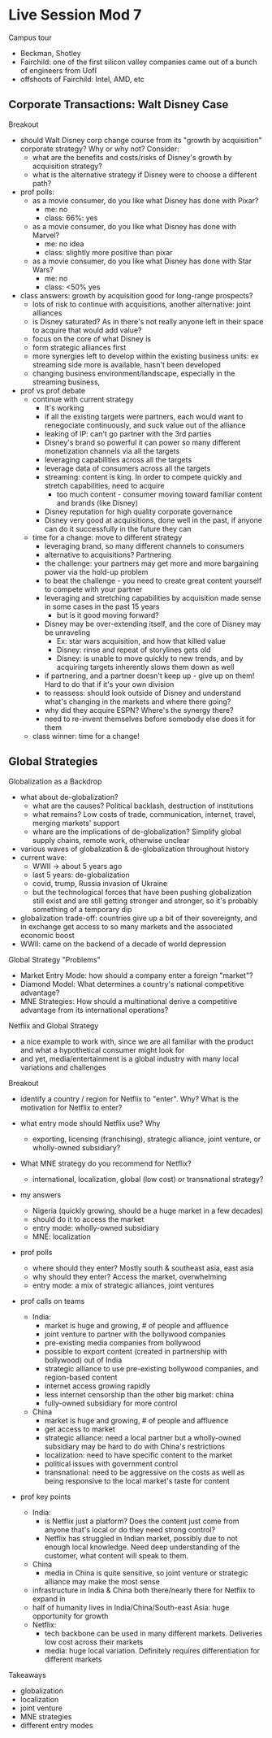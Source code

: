 # Live Session Mod 7

Campus tour

- Beckman, Shotley
- Fairchild: one of the first silicon valley companies came out of a bunch of
  engineers from UofI
- offshoots of Fairchild: Intel, AMD, etc

## Corporate Transactions: Walt Disney Case

Breakout

- should Walt Disney corp change course from its "growth by acquisition"
  corporate strategy? Why or why not? Consider:
  - what are the benefits and costs/risks of Disney's growth by acquisition
    strategy?
  - what is the alternative strategy if Disney were to choose a different path?
- prof polls:
  - as a movie consumer, do you like what Disney has done with Pixar?
    - me: no
    - class: 66%: yes
  - as a movie consumer, do you like what Disney has done with Marvel?
    - me: no idea
    - class: slightly more positive than pixar
  - as a movie consumer, do you like what Disney has done with Star Wars?
    - me: no
    - class: <50% yes
- class answers: growth by acquisition good for long-range prospects?
  - lots of risk to continue with acquisitions, another alternative: joint
    alliances
  - is Disney saturated? As in there's not really anyone left in their space to
    acquire that would add value?
  - focus on the core of what Disney is
  - form strategic alliances first
  - more synergies left to develop within the existing business units: ex
    streaming side more is available, hasn't been developed
  - changing business environment/landscape, especially in the streaming
    business,
- prof vs prof debate
  - continue with current strategy
    - It's working
    - if all the existing targets were partners, each would want to renegociate
      continuously, and suck value out of the alliance
    - leaking of IP: can't go partner with the 3rd parties
    - Disney's brand so powerful it can power so many different monetization
      channels via all the targets
    - leveraging capabilities across all the targets
    - leverage data of consumers across all the targets
    - streaming: content is king. In order to compete quickly and stretch
      capabilities, need to acquire
      - too much content - consumer moving toward familiar content and brands
        (like Disney)
    - Disney reputation for high quality corporate governance
    - Disney very good at acquisitions, done well in the past, if anyone can do
      it successfully in the future they can
  - time for a change: move to different strategy
    - leveraging brand, so many different channels to consumers
    - alternative to acquisitions? Partnering
    - the challenge: your partners may get more and more bargaining power via
      the hold-up problem
    - to beat the challenge - you need to create great content yourself to
      compete with your partner
    - leveraging and stretching capabilities by acquisition made sense in some
      cases in the past 15 years
      - but is it good moving forward?
    - Disney may be over-extending itself, and the core of Disney may be
      unraveling
      - Ex: star wars acquisition, and how that killed value
      - Disney: rinse and repeat of storylines gets old
      - Disney: is unable to move quickly to new trends, and by acquiring
        targets inherently slows them down as well
    - if partnering, and a partner doesn't keep up - give up on them! Hard to do
      that if it's your own division
    - to reassess: should look outside of Disney and understand what's changing
      in the markets and where there going?
    - why did they acquire ESPN? Where's the synergy there?
    - need to re-invent themselves before somebody else does it for them
  - class winner: time for a change!

## Global Strategies

Globalization as a Backdrop

- what about de-globalization?
  - what are the causes? Political backlash, destruction of institutions
  - what remains? Low costs of trade, communication, internet, travel, merging
    markets' support
  - whare are the implications of de-globalization? Simplify global supply
    chains, remote work, otherwise unclear
- various waves of globalization & de-globalization throughout history
- current wave:
  - WWII -> about 5 years ago
  - last 5 years: de-globalization
  - covid, trump, Russia invasion of Ukraine
  - but the technological forces that have been pushing globalization still
    exist and are still getting stronger and stronger, so it's probably
    something of a temporary dip
- globalization trade-off: countries give up a bit of their sovereignty, and in
  exchange get access to so many markets and the associated economic boost
- WWII: came on the backend of a decade of world depression

Global Strategy "Problems"

- Market Entry Mode: how should a company enter a foreign "market"?
- Diamond Model: What determines a country's national competitive advantage?
- MNE Strategies: How should a multinational derive a competitive advantage from
  its international operations?

Netflix and Global Strategy

- a nice example to work with, since we are all familiar with the product and
  what a hypothetical consumer might look for
- and yet, media/entertainment is a global industry with many local variations
  and challenges

Breakout

- identify a country / region for Netflix to "enter". Why? What is the
  motivation for Netflix to enter?
- what entry mode should Netflix use? Why
  - exporting, licensing (franchising), strategic alliance, joint venture, or
    wholly-owned subsidiary?
- What MNE strategy do you recommend for Netflix?
  - international, localization, global (low cost) or transnational strategy?
- my answers
  - Nigeria (quickly growing, should be a huge market in a few decades)
  - should do it to access the market
  - entry mode: wholly-owned subsidiary
  - MNE: localization
- prof polls
  - where should they enter? Mostly south & southeast asia, east asia
  - why should they enter? Access the market, overwhelming
  - entry mode: a mix of strategic alliances, joint ventures
- prof calls on teams

  - India:
    - market is huge and growing, # of people and affluence
    - joint venture to partner with the bollywood companies
    - pre-existing media companies from bollywood
    - possible to export content (created in partnership with bollywood) out of
      India
    - strategic alliance to use pre-existing bollywood companies, and
      region-based content
    - internet access growing rapidly
    - less internet censorship than the other big market: china
    - fully-owned subsidiary for more control
  - China
    - market is huge and growing, # of people and affluence
    - get access to market
    - strategic alliance: need a local partner but a wholly-owned subsidiary may
      be hard to do with China's restrictions
    - localization: need to have specific content to the market
    - political issues with government control
    - transnational: need to be aggressive on the costs as well as being
      responsive to the local market's taste for content

- prof key points
  - India:
    - is Netflix just a platform? Does the content just come from anyone that's
      local or do they need strong control?
    - Netflix has struggled in Indian market, possibly due to not enough local
      knowledge. Need deep understanding of the customer, what content will
      speak to them.
  - China
    - media in China is quite sensitive, so joint venture or strategic alliance
      may make the most sense
  - infrastructure in India & China both there/nearly there for Netflix to
    expand in
  - half of humanity lives in India/China/South-east Asia: huge opportunity for
    growth
  - Netflix:
    - tech backbone can be used in many different markets. Deliveries low cost
      across their markets
    - media: huge local variation. Definitely requires differentiation for
      different markets

Takeaways

- globalization
- localization
- joint venture
- MNE strategies
- different entry modes
